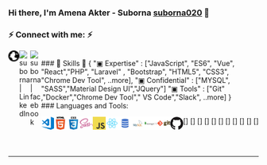 ### Hi there, I'm Amena Akter - Suborna [suborna020][website] 👋

### :zap: Connect with me: :zap:

[<img align="left" alt="suborna020" width="22px" src="https://raw.githubusercontent.com/iconic/open-iconic/master/svg/globe.svg" />][website]
[<img align="left" alt="suborna | LinkedIn" width="22px" src="https://cdn.jsdelivr.net/npm/simple-icons@v3/icons/linkedin.svg" />][linkedin]
[<img align="left" alt="suborna | facebook" width="22px" src="https://cdn.jsdelivr.net/npm/simple-icons@3.4.0/icons/facebook.svg" />][facebook]

<br />
###  📕 Skills  📕
{
  "▣ Expertise"     : ["JavaScript", "ES6", "Vue", "React","PHP", "Laravel" , "Bootstrap", "HTML5", "CSS3", "Chrome Dev Tool", ..more],
  "▣ Confidential"  : ["MYSQL", "SASS","Material Design UI","JQuery"]
  "▣ Tools"         : ["Git" ,"Docker","Chrome Dev Tool"," VS Code","Slack", ..more]
}
<br />
### Languages and Tools:

[<img align="left" alt="Visual Studio Code" width="26px" src="https://raw.githubusercontent.com/github/explore/80688e429a7d4ef2fca1e82350fe8e3517d3494d/topics/visual-studio-code/visual-studio-code.png" />]
[<img align="left" alt="HTML5" width="26px" src="https://raw.githubusercontent.com/github/explore/80688e429a7d4ef2fca1e82350fe8e3517d3494d/topics/html/html.png" />]
[<img align="left" alt="CSS3" width="26px" src="https://raw.githubusercontent.com/github/explore/80688e429a7d4ef2fca1e82350fe8e3517d3494d/topics/css/css.png" />]
[<img align="left" alt="Sass" width="26px" src="https://raw.githubusercontent.com/github/explore/80688e429a7d4ef2fca1e82350fe8e3517d3494d/topics/sass/sass.png" />]
[<img align="left" alt="JavaScript" width="26px" src="https://raw.githubusercontent.com/github/explore/80688e429a7d4ef2fca1e82350fe8e3517d3494d/topics/javascript/javascript.png" />]
[<img align="left" alt="React" width="26px" src="https://raw.githubusercontent.com/github/explore/80688e429a7d4ef2fca1e82350fe8e3517d3494d/topics/react/react.png" />]
[<img align="left" alt="SQL" width="26px" src="https://raw.githubusercontent.com/github/explore/80688e429a7d4ef2fca1e82350fe8e3517d3494d/topics/sql/sql.png" />]
[<img align="left" alt="MySQL" width="26px" src="https://raw.githubusercontent.com/github/explore/80688e429a7d4ef2fca1e82350fe8e3517d3494d/topics/mysql/mysql.png" />]
[<img align="left" alt="MongoDB" width="26px" src="https://raw.githubusercontent.com/github/explore/80688e429a7d4ef2fca1e82350fe8e3517d3494d/topics/mongodb/mongodb.png" />]
[<img align="left" alt="Git" width="26px" src="https://raw.githubusercontent.com/github/explore/80688e429a7d4ef2fca1e82350fe8e3517d3494d/topics/git/git.png"/>]
[<img align="left" alt="Git" width="26px" src="https://raw.githubusercontent.com/github/explore/78df643247d429f6cc873026c0622819ad797942/topics/github/github.png"/>]


<br />
<br />

---






[website]: https://suborna020.github.io/my-portfolio
[linkedin]: https://www.linkedin.com/in/amzsuborna4/
[Instagram]: https://www.youtube.com/playlist?list=PLkwxH9e_vrAK4TdffpxKY3QGyHCpxFcQ0
[facebook]: https://www.facebook.com/suborna.ayaath.79/
  
